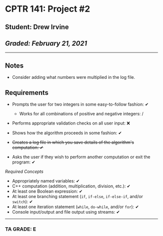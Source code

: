 # CPTR 141: Project #2
## Student: Drew Irvine
## *Graded: February 21, 2021*
------
## Notes
* Consider adding what numbers were multiplied in the log file.

## Requirements

* Prompts the user for two integers in some easy-to-follow fashion: ✔
    * Works for all combinations of positive and negative integers: /

* Performs appropriate validation checks on all user input: ❌

* Shows how the algorithm proceeds in some fashion: ✔

* ~~Creates a log file in which you save details of the algorithm's computation: ✔~~

* Asks the user if they wish to perform another computation or exit the program: ✔

*Required Concepts*

* Appropriately named variables: ✔
* C++ computation (addition, multiplication, division, etc.): ✔
* At least one Boolean expression: ✔
* At least one branching statement (``if``, ``if-else``, ``if-else-if``, and/or ``switch``): ✔
* At least one iteration statement (``while``, ``do-while``, and/or ``for``): ✔
* Console input/output and file output using streams: ✔

---

### TA GRADE: E